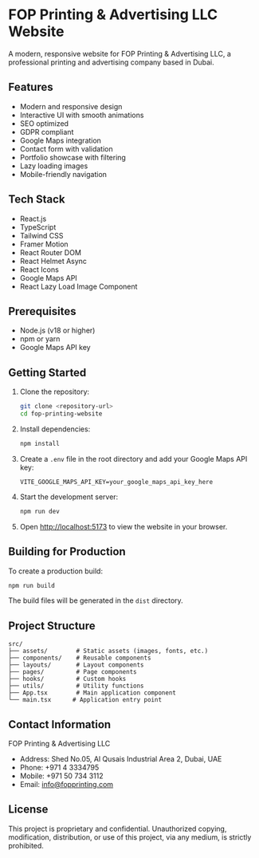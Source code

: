 # FOP Printing & Advertising LLC Website

A modern, responsive website for FOP Printing & Advertising LLC, a professional printing and advertising company based in Dubai.

## Features

- Modern and responsive design
- Interactive UI with smooth animations
- SEO optimized
- GDPR compliant
- Google Maps integration
- Contact form with validation
- Portfolio showcase with filtering
- Lazy loading images
- Mobile-friendly navigation

## Tech Stack

- React.js
- TypeScript
- Tailwind CSS
- Framer Motion
- React Router DOM
- React Helmet Async
- React Icons
- Google Maps API
- React Lazy Load Image Component

## Prerequisites

- Node.js (v18 or higher)
- npm or yarn
- Google Maps API key

## Getting Started

1. Clone the repository:
   ```bash
   git clone <repository-url>
   cd fop-printing-website
   ```

2. Install dependencies:
   ```bash
   npm install
   ```

3. Create a `.env` file in the root directory and add your Google Maps API key:
   ```
   VITE_GOOGLE_MAPS_API_KEY=your_google_maps_api_key_here
   ```

4. Start the development server:
   ```bash
   npm run dev
   ```

5. Open [http://localhost:5173](http://localhost:5173) to view the website in your browser.

## Building for Production

To create a production build:

```bash
npm run build
```

The build files will be generated in the `dist` directory.

## Project Structure

```
src/
├── assets/        # Static assets (images, fonts, etc.)
├── components/    # Reusable components
├── layouts/       # Layout components
├── pages/         # Page components
├── hooks/         # Custom hooks
├── utils/         # Utility functions
├── App.tsx        # Main application component
└── main.tsx      # Application entry point
```

## Contact Information

FOP Printing & Advertising LLC
- Address: Shed No.05, Al Qusais Industrial Area 2, Dubai, UAE
- Phone: +971 4 3334795
- Mobile: +971 50 734 3112
- Email: info@fopprinting.com

## License

This project is proprietary and confidential. Unauthorized copying, modification, distribution, or use of this project, via any medium, is strictly prohibited.
